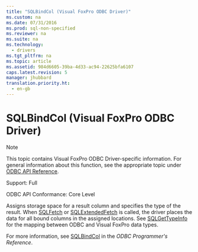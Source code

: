 ```yaml
---
title: "SQLBindCol (Visual FoxPro ODBC Driver)"
ms.custom: na
ms.date: 07/31/2016
ms.prod: sql-non-specified
ms.reviewer: na
ms.suite: na
ms.technology: 
  - drivers
ms.tgt_pltfrm: na
ms.topic: article
ms.assetid: 984d6605-39ba-4d33-ac94-22625bfa6107
caps.latest.revision: 5
manager: jhubbard
translation.priority.ht: 
  - en-gb
---
```

# SQLBindCol (Visual FoxPro ODBC Driver)
> [!NOTE]  
>  This topic contains Visual FoxPro ODBC Driver-specific information. For general information about this function, see the appropriate topic under [ODBC API Reference](../content/ODBC-API-Reference.md).  
  
 Support: Full  
  
 ODBC API Conformance: Core Level  
  
 Assigns storage space for a result column and specifies the type of the result. When [SQLFetch](../content/SQLFetch--Visual-FoxPro-ODBC-Driver-.md) or [SQLExtendedFetch](../content/SQLExtendedFetch--Visual-FoxPro-ODBC-Driver-.md) is called, the driver places the data for all bound columns in the assigned locations. See [SQLGetTypeInfo](../content/SQLGetTypeInfo--Visual-FoxPro-ODBC-Driver-.md) for the mapping between ODBC and Visual FoxPro data types.  
  
 For more information, see [SQLBindCol](../content/SQLBindCol-Function.md) in the *ODBC Programmer's Reference*.